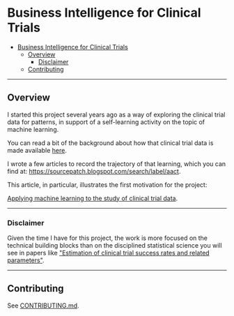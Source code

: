 # Business Intelligence for Clinical Trials

<!-- TOC -->

- [Business Intelligence for Clinical Trials](#business-intelligence-for-clinical-trials)
  - [Overview](#overview)
    - [Disclaimer](#disclaimer)
  - [Contributing](#contributing)

<!-- /TOC -->
---

## Overview

I started this project several years ago as a way of exploring the clinical trial data for patterns, in support of a self-learning activity on the topic of machine learning.

You can read a bit of the background about how that clinical trial data is made available [here](docs/ctgov-aact-ctti.md).

I wrote a few articles to record the trajectory of that learning, which you can find at: <https://sourcepatch.blogspot.com/search/label/aact>.

This article, in particular, illustrates the first motivation for the project:

[Applying machine learning to the study of clinical trial data](https://sourcepatch.blogspot.com/2018/03/applying-machine-learning-on-study-of.html).

---

### Disclaimer

Given the time I have for this project, the work is more focused on the technical building blocks than on the disciplined statistical science you will see in papers like ["Estimation of clinical trial success rates and related parameters"](https://academic.oup.com/biostatistics/advance-article/doi/10.1093/biostatistics/kxx069/4817524).

---

## Contributing

See [CONTRIBUTING.md](CONTRIBUTING.md).
